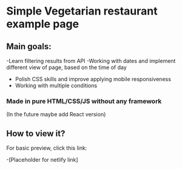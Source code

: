 # Simple Vegetarian restaurant example page

## Main goals:

-Learn filtering results from API
-Working with dates and implement different view of page, based on the time of day

- Polish CSS skills and improve applying mobile responsiveness
- Working with multiple conditions

### Made in pure HTML/CSS/JS without any framework

(In the future maybe add React version)

## How to view it?

For basic preview, click this link:

-[Placeholder for netlify link]
